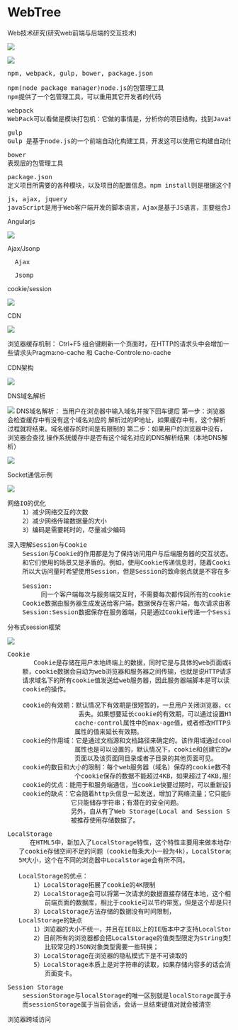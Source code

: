 # WebTree
Web技术研究(研究web前端与后端的交互技术)

![](https://i.imgur.com/B71YZ6U.png)

![](https://i.imgur.com/k9vKge8.png)

<pre>
npm, webpack, gulp, bower, package.json
</pre>

<pre>
npm(node package manager)node.js的包管理工具
npm提供了一个包管理工具，可以重用其它开发者的代码
</pre>

<pre>
webpack
WebPack可以看做是模块打包机：它做的事情是，分析你的项目结构，找到JavaScript模块以及其它的一些浏览器不能直接运行的拓展语言（Scss，TypeScript等），并将其转换和打包为合适的格式供浏览器使用。
</pre>

<pre>
gulp
Gulp 是基于node.js的一个前端自动化构建工具，开发这可以使用它构建自动化工作流程
</pre>

<pre>
bower
表现层的包管理工具
</pre>

<pre>
package.json
定义项目所需要的各种模块，以及项目的配置信息。npm install则是根据这个配置文件，自动下载所需要的模块，也就是配置项目所需的运行和开发环境,文件require依赖时也会从该文件查询
</pre> 

<pre>
js, ajax, jquery
javaScript是用于Web客户端开发的脚本语言，Ajax是基于JS语言，主要组合JS、CSS、XML三种技术的新技术，是用于创建交互式网页应用的网页开发技术。jQuery是JS的框架，基于JS语言，集合Ajax技术开发出来的JS库，封装JS和Ajax的功能，提供函数接口，大大简化了Ajax，JS的操作。 
</pre>

Angularjs

![](https://i.imgur.com/G1dQZ9b.png)

Ajax/Jsonp
<pre>
  Ajax
</pre>

<pre>
  Jsonp
</pre>

cookie/session

![](https://i.imgur.com/o0rF3He.png)

CDN

![](https://i.imgur.com/BjJ0qjU.jpg)

浏览器缓存机制：
    Ctrl+F5 组合键刷新一个页面时，在HTTP的请求头中会增加一些请求头Pragma:no-cache 和 Cache-Controle:no-cache

CDN架构

![](https://i.imgur.com/FuyHoKZ.jpg)

DNS域名解析

![](https://i.imgur.com/6Jl2wfv.jpg)
DNS域名解析：
     当用户在浏览器中输入域名并按下回车键后
     第一步：浏览器会检查缓存中有没有这个域名对应的 解析过的IP地址，如果缓存中有，这个解析过程就将结束。域名缓存的时间是有限制的
     第二步：如果用户的浏览器中没有，浏览器会查找 操作系统缓存中是否有这个域名对应的DNS解析结果（本地DNS解析）

![](https://i.imgur.com/dzfWvUJ.jpg)
	
Socket通信示例

![](https://i.imgur.com/5kNeJ7I.jpg)

<pre>
网络IO的优化
    1）减少网络交互的次数
	2）减少网络传输数据量的大小
	3）编码是需要耗时的，尽量减少编码
</pre>

<pre>
深入理解Session与Cookie
    Session与Cookie的作用都是为了保持访问用户与后端服务器的交互状态。他们有各自的优点，也有各自的缺点，然而具有讽刺意味的是他们的优点
	和它们使用的场景又是矛盾的。例如，使用Cookie传递信息时，随着Cookie个数的增多和访问量的增加，它占用的网络带宽是非常巨大的，
	所以大访问量时希望使用Session，但是Session的致命弱点就是不容在多台服务器间共享，这也限制了Session的使用。

    Session:
         同一个客户端每次与服务端交互时，不需要每次都传回所有的cookie值，而是只要传回一个ID，这个ID是客户端第一次访问服务器时生成的，而且每个客户端是唯一的。这个ID通常是一个名为JSESSIONID的一个cookie，由tomcat分配
    Cookie数据由服务器生成发送给客户端，数据保存在客户端，每次请求由客户端发送给服务器，很   多浏览器插件可解析cookie，不安全
    Session:Session数据保存在服务器端，只是通过Cookie传递一个SessionID而已，所以Session更适合存储用户隐私和重要的数据。
</pre>

分布式session框架

![](https://i.imgur.com/yCOQn4x.jpg)

<pre>
Cookie
       Cookie是存储在用户本地终端上的数据，同时它是与具体的web页面或者站点相关的
    额，cookie数据会自动为web浏览器和服务器之间传输，也就是说HTTP请求发送时，会把保存在该
    请求域名下的所有cookie值发送给web服务器，因此服务器端脚本是可以读，写，存储客户端的
    cookie的操作。

    cookie的有效期：默认情况下有效期是很短暂的，一旦用户关闭浏览器，cookie保存的数据就会
                   丢失。如果想要延长cookie的有效期，可以通过设置HTTP头信息中的
                  cache-control属性中的max-age值，或者修改HTTP头信息中的expires
                  属性的值来延长有效期。
    cookie的作用域：它是通过文档源和文档路径来确定的。该作用域通过cookie的path和domain
                  属性也是可以设置的，默认情况下，cookie和创建它的web页面有关，并对该
                  页面以及该页面同目录或者子目录的其他页面可见。
    cookie的数目和大小的限制：每个web服务器（域名）保存的cookie数不能超过50个，每
                  个cookie保存的数据不能超过4KB，如果超过了4KB,服务器会处理不了。
    cookie的优点：能用于和服务端通信，当cookie快要过期时，可以重新设置而不是删除
    cookie的缺点：它会随着http头信息一起发送，增加了网络流量；它只能储存少量的数据；
                 它只能储存字符串；有潜在的安全问题。
                 另外，自从有了Web Storage(Local and Session Storage)，cookie就不
                 被推荐使用存储数据了。
</pre>

<pre>
LocalStorage
      在HTML5中，新加入了LocalStorage特性，这个特性主要用来做本地存储使用的，解决
   了cookie存储空间不足的问题（cookie每条大小一般为4k），LocalStorage中支持的大小为
   5M大小，这个在不同的浏览器中LocalStorage会有所不同。

   LocalStorage的优点：
       1）LocalStorage拓展了cookie的4K限制
       2）LocalStorage会可以将第一次请求的数据直接存储在本地，这个相当于一个5M大小的针对
          前端页面的数据库，相比于cookie可以节约带宽，但是这个却是只有在高版本的浏览器中才支持
       3）LocalStorage方法存储的数据没有时间限制，
   LocalStorage的缺点
       1）浏览器的大小不统一，并且在IE8以上的IE版本中才支持LocalStorage这个属性
       2）目前所有的浏览器都会把LocalStorage的值类型限定为String类型，这个在对我们日常
          比较常见的JSON对象类型需要一些转换；
       3）LocalStorage在浏览器的隐私模式下是不可读取的
       5）LocalStorage本质上是对字符串的读取，如果存储内容多的话会消耗内存空间，会导致
          页面变卡。
</pre>

<pre>
Session Storage
    sessionStorage与localStorage的唯一区别就是localStorage属于永久性存储，
    而sessionStorage属于当前会话，会话一旦结束键值对就会被清空
</pre>

<pre>
浏览器跨域访问
</pre>